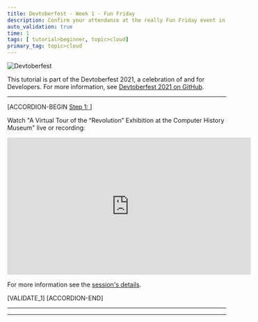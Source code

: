 ```yaml
---
title: Devtoberfest - Week 1 - Fun Friday
description: Confirm your attendance at the really Fun Friday event in week 1.
auto_validation: true
time: 1
tags: [ tutorial>beginner, topic>cloud]
primary_tag: topic>cloud
---
```


![Devtoberfest](DevtoberfestImage.jpg)

This tutorial is part of the Devtoberfest 2021, a celebration of and for Developers. For more information, see [Devtoberfest 2021 on GitHub](https://github.com/SAP-samples/devtoberfest-2021).

---

[ACCORDION-BEGIN [Step 1: ](Watch "A Virtual Tour of the “Revolution” Exhibition at the Computer History Museum")]

Watch "A Virtual Tour of the “Revolution” Exhibition at the Computer History Museum" live or recording: </br>

<iframe width="560" height="315" src="https://www.youtube.com/embed/QECsPXQBP3E" frameborder="0" allow="accelerometer; autoplay; clipboard-write; encrypted-media; gyroscope; picture-in-picture" allowfullscreen></iframe>

For more information see the [session's details](https://github.com/SAP-samples/devtoberfest-2021/tree/main/topics/Week1_Welcome#a-virtual-tour-of-the-revolution-exhibition-at-the-computer-history-museum-by-dag-spicer-senior-curator).


[VALIDATE_1]
[ACCORDION-END]

---

---
